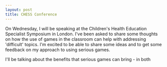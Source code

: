 ```yaml
---
layout: post
title: CHESS Conference
---
```


On Wednesday, I will be speaking at the Children's Health Education Specialist Symposium in London. I've been asked to share some thoughts on how the use of games in the classroom can help with addressing 'difficult' topics. I'm excited to be able to share some ideas and to get some feedback on my approach to using serious games.

I'll be talking about the benefits that serious games can bring - in both 
